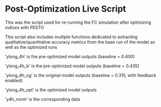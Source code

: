 # Post-Optimization Live Script
This was the script used for re-running the FC simulation after optimizing indices with PESTO

This script also includes multiple functions dedicated to extracting qualitative/quantitative accuracy metrics from the base run of the model as well as the optimized runs

'ylong_4h' is the pre-optimized model outputs (baseline = 0.400)

'ylong_4h_b' is the pre-optimized model outputs (baseline = 0.435)

'ylong_4h_og' is the original model outputs (baseline = 0.315, with feedback enabled)

'ylong_4h_opt' is the optimized model outputs

'y4h_norm' is the corresponding data
